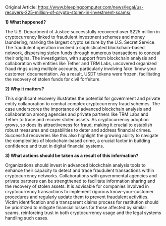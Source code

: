 Original Article: https://www.bleepingcomputer.com/news/legal/us-recovers-225-million-of-crypto-stolen-in-investment-scams/

**1) What happened?**

The U.S. Department of Justice successfully recovered over $225 million in cryptocurrency linked to fraudulent investment schemes and money laundering, marking the largest crypto seizure by the U.S. Secret Service. The fraudulent operation involved a sophisticated blockchain-based network, dispersing stolen funds through numerous transactions to conceal their origins. The investigation, with support from blockchain analysis and collaboration with entities like Tether and TRM Labs, uncovered organized fraud rings using multiple accounts, particularly involving fake 'know your customer' documentation. As a result, USDT tokens were frozen, facilitating the recovery of stolen funds for civil forfeiture.

**2) Why it matters?**

This significant recovery illustrates the potential for government and private entity collaboration to combat complex cryptocurrency fraud schemes. The case underscores the importance of advanced blockchain analysis and collaboration among agencies and private partners like TRM Labs and Tether to trace and recover stolen assets. As cryptocurrency adoption grows, so does its attractiveness for fraud, making it crucial to establish robust measures and capabilities to deter and address financial crimes. Successful recoveries like this also highlight the growing ability to navigate the complexities of blockchain-based crime, a crucial factor in building confidence and trust in digital financial systems.

**3) What actions should be taken as a result of this information?**

Organizations should invest in advanced blockchain analysis tools to enhance their capacity to detect and trace fraudulent transactions within cryptocurrency networks. Collaborations with governmental agencies and private partners can be strengthened to facilitate information sharing and the recovery of stolen assets. It is advisable for companies involved in cryptocurrency transactions to implement rigorous know-your-customer procedures and regularly update them to prevent fraudulent activities. Victim identification and a transparent claims process for restitution should be prioritized to mitigate financial losses for those affected by similar scams, reinforcing trust in both cryptocurrency usage and the legal systems handling such cases.